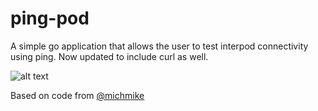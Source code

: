 # ping-pod

A simple go application that allows the user to test interpod connectivity using ping. Now updated to include curl as well. 

![alt text](https://media.giphy.com/media/l0Iy5gWIDuwePJ9EA/giphy.gif)

Based on code from [@michmike](https://github.com/michmike/dotnetes/tree/master/images/linux/envy-go)
